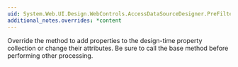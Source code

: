 ```yaml
---
uid: System.Web.UI.Design.WebControls.AccessDataSourceDesigner.PreFilterProperties(System.Collections.IDictionary)
additional_notes.overrides: *content
---
```


<p>Override the <xref href="System.Web.UI.Design.WebControls.AccessDataSourceDesigner.PreFilterProperties(System.Collections.IDictionary)"></xref> method to add properties to the design-time property collection or change their attributes. Be sure to call the base method before performing other processing.</p>


